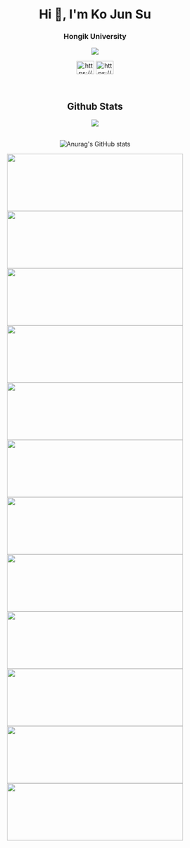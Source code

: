 
<div align=left>

<h1 align="center">Hi 👋, I'm Ko Jun Su</h1>
<h3 align="center">Hongik University</h3>
<div align=center>
<p align="center"><a href="https://hits.seeyoufarm.com"><img src="https://hits.seeyoufarm.com/api/count/incr/badge.svg?url=https%3A%2F%2Fgithub.com%2Frkaclfdl123&count_bg=%23FF0000&title_bg=%23000000&icon=python.svg&icon_color=%23FFFFFF&title=hits&edge_flat=false"/></a></p>


<p align="center">
<a href="https://www.facebook.com/junsu.ko.1/" target="blank"><img align="center" src="https://raw.githubusercontent.com/rahuldkjain/github-profile-readme-generator/master/src/images/icons/Social/facebook.svg" alt="https://www.facebook.com/junsu.ko.1/" height="30" width="40" /></a>
<a href="https://www.instagram.com/junsu_ko/" target="blank"><img align="center" src="https://raw.githubusercontent.com/rahuldkjain/github-profile-readme-generator/master/src/images/icons/Social/instagram.svg" alt="https://www.instagram.com/junsu_ko/" height="30" width="40" /></a>
</p>

<br/>  


## Github Stats  
<div align="center"><img src="https://github-readme-stats.vercel.app/api/top-langs/?username=rkaclfdl123&hide_border=true&layout=compact&theme=chartreuse-dark" align="center" /></div>  

<br/>  


![Anurag's GitHub stats](https://github-readme-stats.vercel.app/api?username=rkaclfdl123&show_icons=true&theme=chartreuse-dark)
  
<a href="https://github.com/rkaclfdl123/Machine-Learning_Crash-Course">
  <img align="center" src="https://github-readme-stats.vercel.app/api/pin/?username=rkaclfdl123&repo=Machine-Learning_Crash-Course"height="130" width="400" />
</a></a><a href="https://github.com/rkaclfdl123/Machine-Learning_Crash-Course">
  <img align="center" src="https://github-readme-stats.vercel.app/api/pin/?username=rkaclfdl123&repo=Machine-Learning_Crash-Course"height="130" width="400" />
</a></a><a href="https://github.com/rkaclfdl123/Machine-Learning_Crash-Course"><a href="https://github.com/rkaclfdl123/Machine-Learning_Crash-Course">
  <img align="center" src="https://github-readme-stats.vercel.app/api/pin/?username=rkaclfdl123&repo=Machine-Learning_Crash-Course"height="130" width="400" />
</a></a><a href="https://github.com/rkaclfdl123/Machine-Learning_Crash-Course">
  <img align="center" src="https://github-readme-stats.vercel.app/api/pin/?username=rkaclfdl123&repo=Machine-Learning_Crash-Course"height="130" width="400" />
</a></a><a href="https://github.com/rkaclfdl123/Machine-Learning_Crash-Course"><a href="https://github.com/rkaclfdl123/Machine-Learning_Crash-Course">
  <img align="center" src="https://github-readme-stats.vercel.app/api/pin/?username=rkaclfdl123&repo=Machine-Learning_Crash-Course"height="130" width="400" />
</a></a><a href="https://github.com/rkaclfdl123/Machine-Learning_Crash-Course">
  <img align="center" src="https://github-readme-stats.vercel.app/api/pin/?username=rkaclfdl123&repo=Machine-Learning_Crash-Course"height="130" width="400" />
</a></a><a href="https://github.com/rkaclfdl123/Machine-Learning_Crash-Course"><a href="https://github.com/rkaclfdl123/Machine-Learning_Crash-Course">
  <img align="center" src="https://github-readme-stats.vercel.app/api/pin/?username=rkaclfdl123&repo=Machine-Learning_Crash-Course"height="130" width="400" />
</a></a><a href="https://github.com/rkaclfdl123/Machine-Learning_Crash-Course">
  <img align="center" src="https://github-readme-stats.vercel.app/api/pin/?username=rkaclfdl123&repo=Machine-Learning_Crash-Course"height="130" width="400" />
</a></a><a href="https://github.com/rkaclfdl123/Machine-Learning_Crash-Course"><a href="https://github.com/rkaclfdl123/Machine-Learning_Crash-Course">
  <img align="center" src="https://github-readme-stats.vercel.app/api/pin/?username=rkaclfdl123&repo=Machine-Learning_Crash-Course"height="130" width="400" />
</a></a><a href="https://github.com/rkaclfdl123/Machine-Learning_Crash-Course">
  <img align="center" src="https://github-readme-stats.vercel.app/api/pin/?username=rkaclfdl123&repo=Machine-Learning_Crash-Course"height="130" width="400" />
</a></a><a href="https://github.com/rkaclfdl123/Machine-Learning_Crash-Course"><a href="https://github.com/rkaclfdl123/Machine-Learning_Crash-Course">
  <img align="center" src="https://github-readme-stats.vercel.app/api/pin/?username=rkaclfdl123&repo=Machine-Learning_Crash-Course"height="130" width="400" />
</a></a><a href="https://github.com/rkaclfdl123/Machine-Learning_Crash-Course">
  <img align="center" src="https://github-readme-stats.vercel.app/api/pin/?username=rkaclfdl123&repo=Machine-Learning_Crash-Course"height="130" width="400" />
</a></a><a href="https://github.com/rkaclfdl123/Machine-Learning_Crash-Course">
</a></a>
